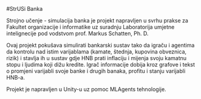 #StrUSi Banka

Strojno učenje - simulacija banka je projekt napravljen u svrhu prakse za Fakultet organizacije i informatike uz suradnju Laboratorija umjetne intelignecije pod vodstvom prof. Markus Schatten, Ph. D.

Ovaj projekt pokušava simulirati bankarski sustav tako da igraču i agentima da kontrolu nad istim varijablama (kamate, štednja, kupovina obveznica, rizik) i stavlja ih u sustav gdje HNB prati inflaciju i mijenja svoju kamatnu stopu i ljudima koji dižu kredite.
Igrač informacije dobija kroz grafove i tekst o promjeni varijabli svoje banke i drugih banaka, profitu i stanju varijabli HNB-a.

Projekt je napravljen u Unity-u uz pomoc MLAgents tehnologije.


